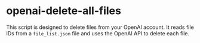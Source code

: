 # openai-delete-all-files
This script is designed to delete files from your OpenAI account. It reads file IDs from a `file_list.json` file and uses the OpenAI API to delete each file.
